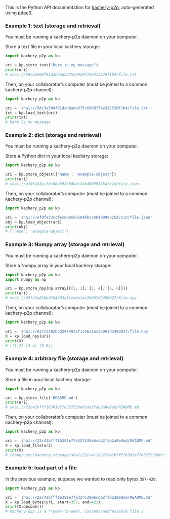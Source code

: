 This is the Python API documentation for [kachery-p2p](https://github.com/flatironinstitute/kachery-p2p), auto-generated using [pdoc3](https://pdoc3.github.io/pdoc/doc/pdoc/#gsc.tab=0).

### Example 1: text (storage and retrieval)

You must be running a kachery-p2p daemon on your computer.

Store a text file in your local kachery storage:

```python
import kachery_p2p as kp

uri = kp.store_text("Here is my message")
print(uri)
# sha1://58c3a504f91dab6ade375c69d9f78e312520f1b4/file.txt
```

Then, on your collaborator’s computer (must be joined to a common kachery-p2p channel):

```python
import kachery_p2p as kp

uri = 'sha1://58c3a504f91dab6ade375c69d9f78e312520f1b4/file.txt'
txt = kp.load_text(uri)
print(txt)
# Here is my message
```

### Example 2: dict (storage and retrieval)

You must be running a kachery-p2p daemon on your computer.

Store a Python dict in your local kachery storage:

```python
import kachery_p2p as kp

uri = kp.store_object({'name': 'example-object'})
print(uri)
# sha1://af0fa33ccfec88a593504bbc34b40099325a7c1d/file.json
```

Then, on your collaborator’s computer (must be joined to a common kachery-p2p channel):

```python
import kachery_p2p as kp

uri = 'sha1://af0fa33ccfec88a593504bbc34b40099325a7c1d/file.json'
obj = kp.load_object(uri)
print(obj)
# {'name': 'example-object'}
```

### Example 3: Numpy array (storage and retrieval)

You must be running a kachery-p2p daemon on your computer.

Store a Numpy array in your local kachery storage:

```python
import kachery_p2p as kp
import numpy as np

uri = kp.store_npy(np.array([[1, 2], [3, 4], [5, 6]]))
print(uri)
# sha1://d37c5a82bbd344493af1ce6a1ac2b967d2490927/file.npy
```

Then, on your collaborator’s computer (must be joined to a common kachery-p2p channel):

```python
import kachery_p2p as kp

uri = 'sha1://d37c5a82bbd344493af1ce6a1ac2b967d2490927/file.npy'
X = kp.load_npy(uri)
print(X)
# [[1 2] [3 4] [5 6]]
```

### Example 4: arbitrary file (storage and retrieval)

You must be running a kachery-p2p daemon on your computer.

Store a file in your local kachery storage:

```python
import kachery_p2p as kp

uri = kp.store_file('README.md')
print(uri)
# sha1://22c41bfff16381e7fe327539e6cda2fab2a8e8ad/README.md
```

Then, on your collaborator’s computer (must be joined to a common kachery-p2p channel):

```python
import kachery_p2p as kp

uri = 'sha1://22c41bfff16381e7fe327539e6cda2fab2a8e8ad/README.md'
X = kp.load_file(uri)
print(X)
# /home/user/kachery-storage/sha1/22/c4/1b/22c41bfff16381e7fe327539e6cda2fab2a8e8ad
```

### Example 5: load part of a file

In the previous example, suppose we wanted to read only bytes `357-420`:

```python
import kachery_p2p as kp

uri = 'sha1://22c41bfff16381e7fe327539e6cda2fab2a8e8ad/README.md'
X = kp.load_bytes(uri, start=357, end=421)
print(X.decode())
# Kachery-p2p is a **peer-to-peer, content-addressable file s
```

